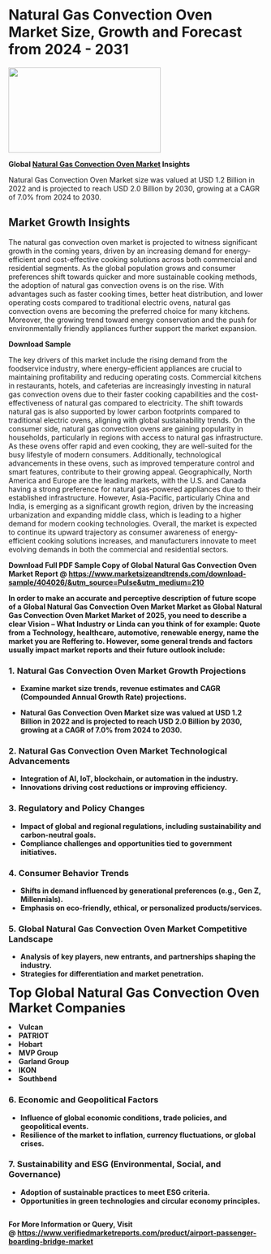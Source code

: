 <H1>Natural Gas Convection Oven Market Size, Growth and Forecast from 2024 - 2031</H1><img class="aligncenter size-medium wp-image-584254" src="https://thirdeyenews.in/wp-content/uploads/2024/09/Global-Market-Research-300x168.jpeg" alt="" width="300" height="168" /><p><strong>Global&nbsp;<a href="https://www.marketsizeandtrends.com/download-sample/404026/&amp;utm_source=Pulse&amp;utm_medium=210">Natural Gas Convection Oven Market</a> Insights</strong></p><p>Natural Gas Convection Oven Market size was valued at USD 1.2 Billion in 2022 and is projected to reach USD 2.0 Billion by 2030, growing at a CAGR of 7.0% from 2024 to 2030.</p><p><h2>Market Growth Insights</h2> <p>The natural gas convection oven market is projected to witness significant growth in the coming years, driven by an increasing demand for energy-efficient and cost-effective cooking solutions across both commercial and residential segments. As the global population grows and consumer preferences shift towards quicker and more sustainable cooking methods, the adoption of natural gas convection ovens is on the rise. With advantages such as faster cooking times, better heat distribution, and lower operating costs compared to traditional electric ovens, natural gas convection ovens are becoming the preferred choice for many kitchens. Moreover, the growing trend toward energy conservation and the push for environmentally friendly appliances further support the market expansion.</p> <p><strong>Download Sample</strong></p> <p>The key drivers of this market include the rising demand from the foodservice industry, where energy-efficient appliances are crucial to maintaining profitability and reducing operating costs. Commercial kitchens in restaurants, hotels, and cafeterias are increasingly investing in natural gas convection ovens due to their faster cooking capabilities and the cost-effectiveness of natural gas compared to electricity. The shift towards natural gas is also supported by lower carbon footprints compared to traditional electric ovens, aligning with global sustainability trends. On the consumer side, natural gas convection ovens are gaining popularity in households, particularly in regions with access to natural gas infrastructure. As these ovens offer rapid and even cooking, they are well-suited for the busy lifestyle of modern consumers. Additionally, technological advancements in these ovens, such as improved temperature control and smart features, contribute to their growing appeal. Geographically, North America and Europe are the leading markets, with the U.S. and Canada having a strong preference for natural gas-powered appliances due to their established infrastructure. However, Asia-Pacific, particularly China and India, is emerging as a significant growth region, driven by the increasing urbanization and expanding middle class, which is leading to a higher demand for modern cooking technologies. Overall, the market is expected to continue its upward trajectory as consumer awareness of energy-efficient cooking solutions increases, and manufacturers innovate to meet evolving demands in both the commercial and residential sectors.</p> <p><strong></p><p><span class=""><strong>Download Full PDF Sample Copy of Global Natural Gas Convection Oven Market Report</strong> @ <a href="https://www.marketsizeandtrends.com/download-sample/404026/&amp;utm_source=Pulse&amp;utm_medium=210" target="_blank">https://www.marketsizeandtrends.com/download-sample/404026/&amp;utm_source=Pulse&amp;utm_medium=210</a></span></p><p>In order to make an accurate and perceptive description of future scope of a Global&nbsp;Natural Gas Convection Oven Market Market as Global&nbsp;Natural Gas Convection Oven Market Market of 2025, you need to describe a clear Vision &ndash; What Industry or Linda can you think of for example: Quote from a Technology, healthcare, automotive, renewable energy, name the market you are Reffering to. However, some general trends and factors usually impact market reports and their future outlook include:</p><h3>1.&nbsp;<strong>Natural Gas Convection Oven Market Growth Projections</strong></h3><ul><li>Examine market size trends, revenue estimates and CAGR (Compounded Annual Growth Rate) projections.</li><li><p>Natural Gas Convection Oven Market size was valued at USD 1.2 Billion in 2022 and is projected to reach USD 2.0 Billion by 2030, growing at a CAGR of 7.0% from 2024 to 2030.</p></li></ul><h3>2.&nbsp;<strong>Natural Gas Convection Oven Market Technological Advancements</strong></h3><ul><li>Integration of AI, IoT, blockchain, or automation in the industry.</li><li>Innovations driving cost reductions or improving efficiency.</li></ul><h3>3.&nbsp;<strong>Regulatory and Policy Changes</strong></h3><ul><li>Impact of global and regional regulations, including sustainability and carbon-neutral goals.</li><li>Compliance challenges and opportunities tied to government initiatives.</li></ul><h3>4.&nbsp;<strong>Consumer Behavior Trends</strong></h3><ul><li>Shifts in demand influenced by generational preferences (e.g., Gen Z, Millennials).</li><li>Emphasis on eco-friendly, ethical, or personalized products/services.</li></ul><h3>5.&nbsp;<strong>Global Natural Gas Convection Oven Market Competitive Landscape</strong></h3><ul><li>Analysis of key players, new entrants, and partnerships shaping the industry.</li><li>Strategies for differentiation and market penetration.</li></ul><p data-pm-slice="1 1 []"><span style="color: inherit; font-family: inherit; font-size: 25px;">Top Global Natural Gas Convection Oven Market Companies</span></p><div class="" data-test-id=""><p><li>Vulcan</li><li> PATRIOT</li><li> Hobart</li><li> MVP Group</li><li> Garland Group</li><li> IKON</li><li> Southbend</li></p></div><h3>6.&nbsp;<strong>Economic and Geopolitical Factors</strong></h3><ul><li>Influence of global economic conditions, trade policies, and geopolitical events.</li><li>Resilience of the market to inflation, currency fluctuations, or global crises.</li></ul><h3>7.&nbsp;<strong>Sustainability and ESG (Environmental, Social, and Governance)</strong></h3><ul><li>Adoption of sustainable practices to meet ESG criteria.</li><li>Opportunities in green technologies and circular economy principles.</li></ul><h2><strong style="font-size: 14px;">For More Information or Query, Visit @&nbsp;</strong><a style="background-color: #ffffff; font-size: 14px;" href="https://www.marketsizeandtrends.com/report/natural-gas-convection-oven-market/" target="_blank">https://www.verifiedmarketreports.com/product/airport-passenger-boarding-bridge-market</a></h2>
